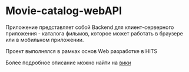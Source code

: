 # Movie-catalog-webAPI
Приложение представляет собой Backend для клиент-серверного приложения - каталога фильмов, которое может работать в браузере или в мобильном приложении.

Проект выполнялся в рамках основ Web разработке в HITS

Более подробное описание можно найти на [вики](https://github.com/Ssslakter/Movie-catalog-webAPI/wiki)
